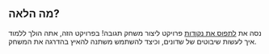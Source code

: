 ## מה הלאה?

נסה את [לתפוס את נקודות](https://projects.raspberrypi.org/en/projects/catch-the-dots) פרויקט ליצור משחק תגובה! בפרויקט הזה, אתה הולך ללמוד איך לעשות שיבוטים של שדונים, וכיצד להשתמש משתנה להאיץ בהדרגה את המשחק.